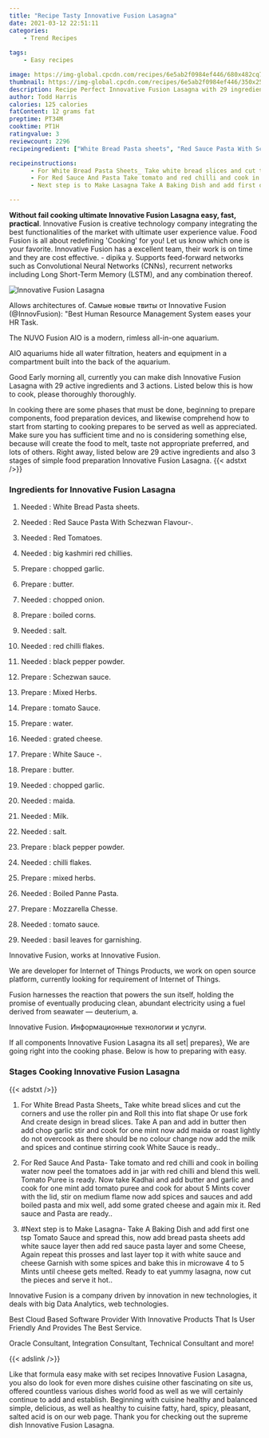 ```yaml
---
title: "Recipe Tasty Innovative Fusion Lasagna"
date: 2021-03-12 22:51:11
categories:
    - Trend Recipes
    
tags:
    - Easy recipes

image: https://img-global.cpcdn.com/recipes/6e5ab2f0984ef446/680x482cq70/innovative-fusion-lasagna-recipe-main-photo.jpg
thumbnail: https://img-global.cpcdn.com/recipes/6e5ab2f0984ef446/350x250cq70/innovative-fusion-lasagna-recipe-main-photo.jpg
description: Recipe Perfect Innovative Fusion Lasagna with 29 ingredients and 3 stages of easy cooking.
author: Todd Harris
calories: 125 calories
fatContent: 12 grams fat
preptime: PT34M
cooktime: PT1H
ratingvalue: 3
reviewcount: 2296
recipeingredient: ["White Bread Pasta sheets", "Red Sauce Pasta With Schezwan Flavour", "Red Tomatoes", "big kashmiri red chillies", "chopped garlic", "butter", "chopped onion", "boiled corns", "salt", "red chilli flakes", "black pepper powder", "Schezwan sauce", "Mixed Herbs", "tomato Sauce", "water", "grated cheese", "White Sauce ", "butter", "chopped garlic", "maida", "Milk", "salt", "black pepper powder", "chilli flakes", "mixed herbs", "Boiled Panne Pasta", "Mozzarella Chesse", "tomato sauce", "basil leaves for garnishing"]

recipeinstructions: 
      - For White Bread Pasta Sheets_ Take white bread slices and cut the corners and use the roller pin and Roll this into flat shape Or use fork And create design in bread slices Take A pan and add in butter then add chop garlic stir and cook for one mint now add maida or roast lightly do not overcook as there should be no colour change now add the milk and spices and continue stirring cook White Sauce is ready 
      - For Red Sauce And Pasta Take tomato and red chilli and cook in boiling water now peel the tomatoes add in jar with red chilli and blend this well Tomato Puree is ready Now take Kadhai and add butter and garlic and cook for one mint add tomato puree and cook for about 5 Mints cover with the lid stir on medium flame now add spices and sauces and add boiled pasta and mix well add some grated cheese and again mix it Red sauce and Pasta are ready 
      - Next step is to Make Lasagna Take A Baking Dish and add first one tsp Tomato Sauce and spread this now add bread pasta sheets add white sauce layer then add red sauce pasta layer and some Cheese Again repeat this prosses and last layer top it with white sauce and cheese Garnish with some spices and bake this in microwave 4 to 5 Mints until cheese gets melted Ready to eat yummy lasagna now cut the pieces and serve it hot

---
```




**Without fail cooking ultimate Innovative Fusion Lasagna easy, fast, practical**. Innovative Fusion is creative technology company integrating the best functionalities of the market with ultimate user experience value. Food Fusion is all about redefining &#39;Cooking&#39; for you! Let us know which one is your favorite. Innovative Fusion has a excellent team, their work is on time and they are cost effective. - dipika y. Supports feed-forward networks such as Convolutional Neural Networks (CNNs), recurrent networks including Long Short-Term Memory (LSTM), and any combination thereof.


![Innovative Fusion Lasagna](https://img-global.cpcdn.com/recipes/6e5ab2f0984ef446/680x482cq70/innovative-fusion-lasagna-recipe-main-photo.jpg "Innovative Fusion Lasagna")



Allows architectures of. Самые новые твиты от Innovative Fusion (@InnovFusion): &#34;Best Human Resource Management System eases your HR Task.

The NUVO Fusion AIO is a modern, rimless all-in-one aquarium.

AIO aquariums hide all water filtration, heaters and equipment in a compartment built into the back of the aquarium.


Good Early morning all, currently you can make dish Innovative Fusion Lasagna with 29 active ingredients and 3 actions. Listed below this is how to cook, please thoroughly thoroughly.

In cooking there are some phases that must be done, beginning to prepare components, food preparation devices, and likewise comprehend how to start from starting to cooking prepares to be served as well as appreciated. Make sure you has sufficient time and no is considering something else, because will create the food to melt, taste not appropriate preferred, and lots of others. Right away, listed below are 29 active ingredients and also 3 stages of simple food preparation Innovative Fusion Lasagna.
{{< adstxt />}}

### Ingredients for Innovative Fusion Lasagna


1. Needed  : White Bread Pasta sheets.

1. Needed  : Red Sauce Pasta With Schezwan Flavour-.

1. Needed  : Red Tomatoes.

1. Needed  : big kashmiri red chillies.

1. Prepare  : chopped garlic.

1. Prepare  : butter.

1. Needed  : chopped onion.

1. Prepare  : boiled corns.

1. Needed  : salt.

1. Needed  : red chilli flakes.

1. Needed  : black pepper powder.

1. Prepare  : Schezwan sauce.

1. Prepare  : Mixed Herbs.

1. Prepare  : tomato Sauce.

1. Prepare  : water.

1. Needed  : grated cheese.

1. Prepare  : White Sauce -.

1. Prepare  : butter.

1. Needed  : chopped garlic.

1. Needed  : maida.

1. Needed  : Milk.

1. Needed  : salt.

1. Prepare  : black pepper powder.

1. Needed  : chilli flakes.

1. Prepare  : mixed herbs.

1. Needed  : Boiled Panne Pasta.

1. Prepare  : Mozzarella Chesse.

1. Needed  : tomato sauce.

1. Needed  : basil leaves for garnishing.


Innovative Fusion, works at Innovative Fusion.

We are developer for Internet of Things Products, we work on open source platform, currently looking for requirement of Internet of Things.

Fusion harnesses the reaction that powers the sun itself, holding the promise of eventually producing clean, abundant electricity using a fuel derived from seawater — deuterium, a.

Innovative Fusion. Информационные технологии и услуги.


If all components Innovative Fusion Lasagna its all set| prepares}, We are going right into the cooking phase. Below is how to preparing with easy.

### Stages Cooking Innovative Fusion Lasagna

{{< adstxt />}}


1. For White Bread Pasta Sheets_ Take white bread slices and cut the corners and use the roller pin and Roll this into flat shape Or use fork And create design in bread slices. Take A pan and add in butter then add chop garlic stir and cook for one mint now add maida or roast lightly do not overcook as there should be no colour change now add the milk and spices and continue stirring cook White Sauce is ready..



1. For Red Sauce And Pasta- Take tomato and red chilli and cook in boiling water now peel the tomatoes add in jar with red chilli and blend this well. Tomato Puree is ready. Now take Kadhai and add butter and garlic and cook for one mint add tomato puree and cook for about 5 Mints cover with the lid, stir on medium flame now add spices and sauces and add boiled pasta and mix well, add some grated cheese and again mix it. Red sauce and Pasta are ready..



1. #Next step is to Make Lasagna- Take A Baking Dish and add first one tsp Tomato Sauce and spread this, now add bread pasta sheets add white sauce layer then add red sauce pasta layer and some Cheese, Again repeat this prosses and last layer top it with white sauce and cheese Garnish with some spices and bake this in microwave 4 to 5 Mints until cheese gets melted. Ready to eat yummy lasagna, now cut the pieces and serve it hot..




Innovative Fusion is a company driven by innovation in new technologies, it deals with big Data Analytics, web technologies.

Best Cloud Based Software Provider With Innovative Products That Is User Friendly And Provides The Best Service.

Oracle Consultant, Integration Consultant, Technical Consultant and more!


{{< adslink />}}

Like that formula easy make with set recipes Innovative Fusion Lasagna, you also do look for even more dishes cuisine other fascinating on site us, offered countless various dishes world food as well as we will certainly continue to add and establish. Beginning with cuisine healthy and balanced simple, delicious, as well as healthy to cuisine fatty, hard, spicy, pleasant, salted acid is on our web page. Thank you for checking out the supreme dish Innovative Fusion Lasagna.
